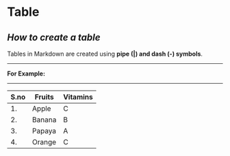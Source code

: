 # Table

## *How to create a table*

Tables in Markdown are created using **pipe (|) and dash (-) symbols**. 
***
**For Example:**
***

|S.no | Fruits | Vitamins |
| --- | ---    |  ---     |
| 1.  |  Apple |    C     |
| 2.  | Banana |    B     |
| 3.  | Papaya |    A     |
| 4.  | Orange |    C     |
